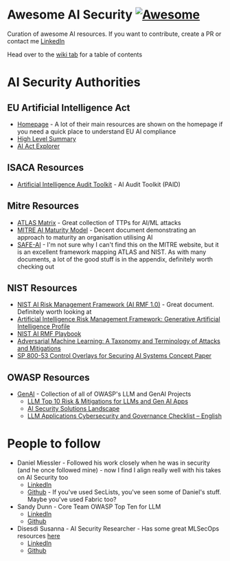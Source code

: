 # Awesome AI Security [![Awesome](https://awesome.re/badge.svg)](https://awesome.re)
Curation of awesome AI resources. If you want to contribute, create a PR or contact me [LinkedIn](https://linkedin.com/in/louiscremen)

Head over to the [wiki tab](https://github.com/teaching-louis/awesome-ai-security/wiki/Home) for a table of contents

# AI Security Authorities


## EU Artificial Intelligence Act
* [Homepage](https://artificialintelligenceact.eu/) - A lot of their main resources are shown on the homepage if you need a quick place to understand EU AI compliance
 * [High Level Summary](https://artificialintelligenceact.eu/high-level-summary/)
 * [AI Act Explorer](https://artificialintelligenceact.eu/ai-act-explorer/)


## ISACA Resources
* [Artificial Intelligence Audit Toolkit](https://store.isaca.org/s/store#/store/browse/detail/a2S4w000007kB9pEAE) - AI Audit Toolkit (PAID)


## Mitre Resources
* [ATLAS Matrix](https://atlas.mitre.org/matrices/ATLAS) - Great collection of TTPs for AI/ML attacks
* [MITRE AI Maturity Model](https://aimaturitymodel.mitre.org/) - Decent document demonstrating an approach to maturity an organisation utilising AI 
* [SAFE-AI](https://www.compliancehub.wiki/content/files/2025/07/mitresafeAI.pdf) - I'm not sure why I can't find this on the MITRE website, but it is an excellent framework mapping ATLAS and NIST. As with many documents, a lot of the good stuff is in the appendix, definitely worth checking out


## NIST Resources
* [NIST AI Risk Management Framework (AI RMF 1.0)](https://nvlpubs.nist.gov/nistpubs/ai/NIST.AI.100-1.pdf) - Great document. Definitely worth looking at
* [Artificial Intelligence Risk Management Framework: Generative Artificial Intelligence Profile](https://nvlpubs.nist.gov/nistpubs/ai/NIST.AI.600-1.pdf)
* [NIST AI RMF Playbook](https://airc.nist.gov/airmf-resources/playbook/)
* [Adversarial Machine Learning: A Taxonomy and Terminology of Attacks and Mitigations](https://www.nist.gov/publications/adversarial-machine-learning-taxonomy-and-terminology-attacks-and-mitigations-0)
* [SP 800-53 Control Overlays for Securing AI Systems Concept Paper](https://csrc.nist.gov/csrc/media/Projects/cosais/documents/NIST-Overlays-SecuringAI-concept-paper.pdf)


## OWASP Resources
* [GenAI](https://genai.owasp.org/) - Collection of all of OWASP's LLM and GenAI Projects
  * [LLM Top 10 Risk & Mitigations for LLMs and Gen AI Apps](https://genai.owasp.org/llm-top-10/)
  * [AI Security Solutions Landscape](https://genai.owasp.org/ai-security-solutions-landscape/)
  * [LLM Applications Cybersecurity and Governance Checklist – English](https://genai.owasp.org/resource/llm-applications-cybersecurity-and-governance-checklist-english/)


# People to follow
* Daniel Miessler - Followed his work closely when he was in security (and he once followed mine) - now I find I align really well with his takes on AI Security too
  * [LinkedIn](https://www.linkedin.com/in/danielmiessler/)
  * [Github](https://github.com/danielmiessler) - If you've used SecLists, you've seen some of Daniel's stuff. Maybe you've used Fabric too?
* Sandy Dunn - Core Team OWASP Top Ten for LLM
  * [LinkedIn](https://www.linkedin.com/in/sandydunnciso/)
  * [Github](https://github.com/subzer0girl2)
* Disesdi Susanna - AI Security Researcher - Has some great MLSecOps resources [here](https://github.com/disesdi/mlsecops_references)
  * [LinkedIn](https://www.linkedin.com/in/disesdi/)
  * [Github](https://github.com/disesdi)

